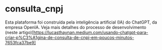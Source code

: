 # consulta_cnpj

Esta plataforma foi construída pela inteligência artificial (IA) do ChatGPT, da empresa OpenIA. 
Veja mais detalhes do processo de desenvolvimento (neste artigo)[https://lucasthaynan.medium.com/usando-chatgpt-para-criar-p%C3%A1gina-de-consulta-de-cnpj-em-poucos-minutos-7653fca37be9]

